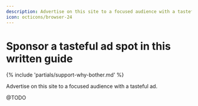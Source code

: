 ```yaml
---
description: Advertise on this site to a focused audience with a tasteful ad.
icon: octicons/browser-24
---
```


# Sponsor a tasteful ad spot in this written guide

{% include 'partials/support-why-bother.md' %}

Advertise on this site to a focused audience with a tasteful ad.

@TODO
